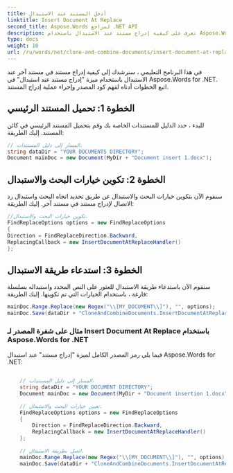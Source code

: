 ```yaml
---
title: أدخل المستند عند الاستبدال
linktitle: Insert Document At Replace
second_title: Aspose.Words لمراجع .NET API
description: تعرف على كيفية إدراج مستند عند الاستبدال باستخدام Aspose.Words for .NET.
type: docs
weight: 10
url: /ru/words/net/clone-and-combine-documents/insert-document-at-replace/
---
```


في هذا البرنامج التعليمي ، سنرشدك إلى كيفية إدراج مستند في مستند آخر عند الاستبدال باستخدام ميزة "إدراج مستند عند استبدال" في Aspose.Words for .NET. اتبع الخطوات أدناه لفهم كود المصدر وإجراء عملية إدراج المستند.

## الخطوة 1: تحميل المستند الرئيسي

للبدء ، حدد الدليل للمستندات الخاصة بك وقم بتحميل المستند الرئيسي في كائن المستند. إليك الطريقة:

```csharp
// المسار إلى دليل المستندات.
string dataDir = "YOUR DOCUMENTS DIRECTORY";
Document mainDoc = new Document(MyDir + "Document insert 1.docx");
```

## الخطوة 2: تكوين خيارات البحث والاستبدال

سنقوم الآن بتكوين خيارات البحث والاستبدال عن طريق تحديد اتجاه البحث واستبدال رد الاتصال لإدراج مستند في مستند آخر. إليك الطريقة:

```csharp
//تكوين خيارات البحث والاستبدال.
FindReplaceOptions options = new FindReplaceOptions
{
Direction = FindReplaceDirection.Backward,
ReplacingCallback = new InsertDocumentAtReplaceHandler()
};
```

## الخطوة 3: استدعاء طريقة الاستبدال

سنقوم الآن باستدعاء طريقة الاستبدال للعثور على النص المحدد واستبداله بسلسلة فارغة ، باستخدام الخيارات التي تم تكوينها. إليك الطريقة:

```csharp
mainDoc.Range.Replace(new Regex("\\[MY_DOCUMENT\\]"), "", options);
mainDoc.Save(dataDir + "CloneAndCombineDocuments.InsertDocumentAtReplace.docx");
```

### مثال على شفرة المصدر لـ Insert Document At Replace باستخدام Aspose.Words for .NET

فيما يلي رمز المصدر الكامل لميزة "إدراج مستند" عند استبدال Aspose.Words for .NET:

```csharp

	// المسار إلى دليل المستندات.
	string dataDir = "YOUR DOCUMENT DIRECTORY";
	Document mainDoc = new Document(MyDir + "Document insertion 1.docx");

	// تعيين خيارات البحث والاستبدال.
	FindReplaceOptions options = new FindReplaceOptions
	{
		Direction = FindReplaceDirection.Backward, 
		ReplacingCallback = new InsertDocumentAtReplaceHandler()
	};

	// اتصل بطريقة الاستبدال.
	mainDoc.Range.Replace(new Regex("\\[MY_DOCUMENT\\]"), "", options);
	mainDoc.Save(dataDir + "CloneAndCombineDocuments.InsertDocumentAtReplace.docx");

```